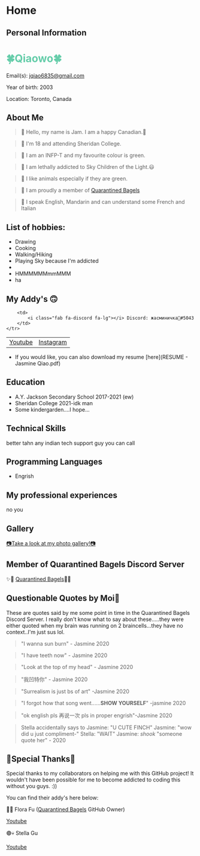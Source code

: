 # Home

<script src="https://kit.fontawesome.com/6d173168d3.js" crossorigin="anonymous"></script>

## Personal Information

<h1 style="color:MediumAquaMarine;">🍀Qiaowo🍀</h1>

Email(s): [jqiao6835@gmail.com](mailto:jqiao6835@gmail.com)

Year of birth: 2003

Location: Toronto, Canada

## About Me

>🌿 Hello, my name is Jam. I am a happy Canadian.🍁

>🌿 I'm 18 and attending Sheridan College.

>🌿 I am an INFP-T and my favourite colour is green.

>🌿 I am lethally addicted to Sky Children of the Light.😃

>🌿 I like animals especially if they are green.

>🌿 I am proudly a member of <a href="https://yfsufate.github.io/Bagels/" target="blank">Quarantined Bagels</a>

>🌿 I speak English, Mandarin and can understand some French and Italian 


## List of hobbies:
* Drawing
* Cooking
* Walking/Hiking
* Playing Sky because I'm addicted
* 
* HMMMMMMmmMMM
* ha

## My Addy's 🙃

<table>
    <tr>
        <td>
            <a href="https://www.youtube.com/channel/UCKW-d_GlZ-sblBa18tChqbw" target="blank"><i class="fab fa-youtube fa-lg"></i> Youtube</a>
        </td>
        <td>
            <a href="https://www.instagram.com/jqwq_art/" target="blank"><i class="fab fa-instagram fa-lg"></i> Instagram</a>
        </td>
        
        <td>
            <i class="fab fa-discord fa-lg"></i> Discord: жасминичка💚#5043
        </td>
    </tr>
</table>

* <i class="fas fa-file fa-lg"></i> If you would like, you can also download my resume [here](RESUME - Jasmine Qiao.pdf)


## Education

* A.Y. Jackson Secondary School 2017-2021 (ew)
* Sheridan College 2021-idk man
* Some kindergarden....I hope...

## Technical Skills
better tahn any indian tech support guy you can call

## Programming Languages

* Engrish

## My professional experiences

no you

## Gallery

[📷Take a look at my photo gallery!📷](/photo.md)

## Member of Quarantined Bagels Discord Server

✨🥯 <a href="https://discord.gg/PZaPX5Mt" target="blank">Quarantined Bagels</a>🥯✨

## Questionable Quotes by Moi🙂

These are quotes said by me some point in time in the Quarantined Bagels Discord Server. I really don't know what to say about these.....they were either quoted when my brain was running on 2 braincells...they have no context..I'm just sus lol.

>"I wanna sun burn" - Jasmine 2020

>"I have teeth now" - Jasmine 2020

>"Look at the top of my head" - Jasmine 2020

>"我凹特你" - Jasmine 2020

>"Surrealism is just bs of art" -Jasmine 2020

>"I forgot how that song went......<b>SHOW YOURSELF</b>" -jasmine 2020

>"ok english pls 再说一次 pls in proper engrish"-Jasmine 2020

>Stella accidentally says to Jasmine: "U CUTE FINCH"   Jasmine: "wow did u just compliment-"  Stella: "WAIT"   Jasmine: *shook* "someone quote her" - 2020


## 🙌Special Thanks🙌

Special thanks to my collaborators on helping me with this GitHub project! It wouldn't have been possible for me to become addicted to coding this without you guys. :))

You can find their addy's here below:

🔵🐯 Flora Fu (<a href="https://yfsufate.github.io/Bagels/" target="blank">Quarantined Bagels</a> GitHub Owner)

<a href="https://www.youtube.com/channel/UCVTp-rIWyMLWFYJ6vrX54LA" target="blank"><i class="fab fa-youtube fa-lg"></i> Youtube</a>

🟣💀 Stella Gu

<a href="https://www.youtube.com/channel/UC6NqBvwkPs07OJ7uaZHf0XA" target="blank"><i class="fab fa-youtube fa-lg"></i> Youtube</a>